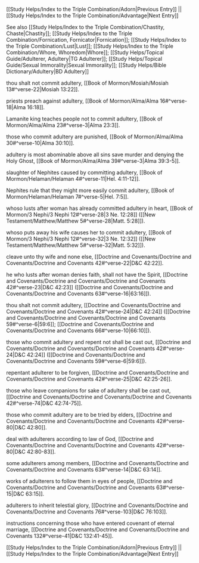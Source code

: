 [[Study Helps/Index to the Triple Combination/Adorn|Previous Entry]]  ||  [[Study Helps/Index to the Triple Combination/Advantage|Next Entry]]

 See also [[Study Helps/Index to the Triple Combination/Chastity, Chaste|Chastity]]; [[Study Helps/Index to the Triple Combination/Fornication, Fornicator|Fornication]]; [[Study Helps/Index to the Triple Combination/Lust|Lust]]; [[Study Helps/Index to the Triple Combination/Whore, Whoredom|Whore]]; [[Study Helps/Topical Guide/Adulterer, Adultery|TG Adulterer]]; [[Study Helps/Topical Guide/Sexual Immorality|Sexual Immorality]]; [[Study Helps/Bible Dictionary/Adultery|BD Adultery]]

 thou shalt not commit adultery, [[Book of Mormon/Mosiah/Mosiah 13#^verse-22|Mosiah 13:22]].

 priests preach against adultery, [[Book of Mormon/Alma/Alma 16#^verse-18|Alma 16:18]].

 Lamanite king teaches people not to commit adultery, [[Book of Mormon/Alma/Alma 23#^verse-3|Alma 23:3]].

 those who commit adultery are punished, [[Book of Mormon/Alma/Alma 30#^verse-10|Alma 30:10]].

 adultery is most abominable above all sins save murder and denying the Holy Ghost, [[Book of Mormon/Alma/Alma 39#^verse-3|Alma 39:3-5]].

 slaughter of Nephites caused by committing adultery, [[Book of Mormon/Helaman/Helaman 4#^verse-11|Hel. 4:11-12]].

 Nephites rule that they might more easily commit adultery, [[Book of Mormon/Helaman/Helaman 7#^verse-5|Hel. 7:5]].

 whoso lusts after woman has already committed adultery in heart, [[Book of Mormon/3 Nephi/3 Nephi 12#^verse-28|3 Ne. 12:28]] ([[New Testament/Matthew/Matthew 5#^verse-28|Matt. 5:28]]).

 whoso puts away his wife causes her to commit adultery, [[Book of Mormon/3 Nephi/3 Nephi 12#^verse-32|3 Ne. 12:32]] ([[New Testament/Matthew/Matthew 5#^verse-32|Matt. 5:32]]).

 cleave unto thy wife and none else, [[Doctrine and Covenants/Doctrine and Covenants/Doctrine and Covenants 42#^verse-22|D&C 42:22]].

 he who lusts after woman denies faith, shall not have the Spirit, [[Doctrine and Covenants/Doctrine and Covenants/Doctrine and Covenants 42#^verse-23|D&C 42:23]] ([[Doctrine and Covenants/Doctrine and Covenants/Doctrine and Covenants 63#^verse-16|63:16]]).

 thou shalt not commit adultery, [[Doctrine and Covenants/Doctrine and Covenants/Doctrine and Covenants 42#^verse-24|D&C 42:24]] ([[Doctrine and Covenants/Doctrine and Covenants/Doctrine and Covenants 59#^verse-6|59:6]]; [[Doctrine and Covenants/Doctrine and Covenants/Doctrine and Covenants 66#^verse-10|66:10]]).

 those who commit adultery and repent not shall be cast out, [[Doctrine and Covenants/Doctrine and Covenants/Doctrine and Covenants 42#^verse-24|D&C 42:24]] ([[Doctrine and Covenants/Doctrine and Covenants/Doctrine and Covenants 59#^verse-6|59:6]]).

 repentant adulterer to be forgiven, [[Doctrine and Covenants/Doctrine and Covenants/Doctrine and Covenants 42#^verse-25|D&C 42:25-26]].

 those who leave companions for sake of adultery shall be cast out, [[Doctrine and Covenants/Doctrine and Covenants/Doctrine and Covenants 42#^verse-74|D&C 42:74-75]].

 those who commit adultery are to be tried by elders, [[Doctrine and Covenants/Doctrine and Covenants/Doctrine and Covenants 42#^verse-80|D&C 42:80]].

 deal with adulterers according to law of God, [[Doctrine and Covenants/Doctrine and Covenants/Doctrine and Covenants 42#^verse-80|D&C 42:80-83]].

 some adulterers among members, [[Doctrine and Covenants/Doctrine and Covenants/Doctrine and Covenants 63#^verse-14|D&C 63:14]].

 works of adulterers to follow them in eyes of people, [[Doctrine and Covenants/Doctrine and Covenants/Doctrine and Covenants 63#^verse-15|D&C 63:15]].

 adulterers to inherit telestial glory, [[Doctrine and Covenants/Doctrine and Covenants/Doctrine and Covenants 76#^verse-103|D&C 76:103]].

 instructions concerning those who have entered covenant of eternal marriage, [[Doctrine and Covenants/Doctrine and Covenants/Doctrine and Covenants 132#^verse-41|D&C 132:41-45]].

[[Study Helps/Index to the Triple Combination/Adorn|Previous Entry]]  ||  [[Study Helps/Index to the Triple Combination/Advantage|Next Entry]]